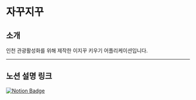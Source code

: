 # 자꾸지꾸
## 소개
인천 관광활성화를 위해 제작한 이지꾸 키우기 어플리케이션입니다.

***

## 노션 설명 링크
[![Notion Badge](http://img.shields.io/badge/-notion-black?style=flat-square&logo=Notion&link=https://lacy-cheese-85b.notion.site/79383564e23a42b9995975e6d1c6a5b3)](https://lacy-cheese-85b.notion.site/79383564e23a42b9995975e6d1c6a5b3)
